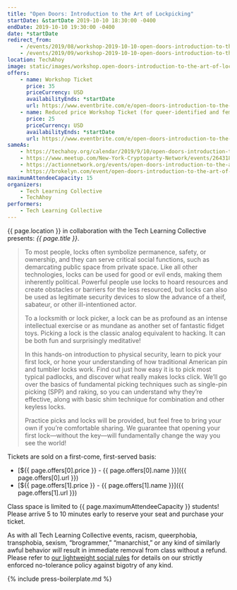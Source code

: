 ```yaml
---
title: "Open Doors: Introduction to the Art of Lockpicking"
startDate: &startDate 2019-10-10 18:30:00 -0400
endDate: 2019-10-10 19:30:00 -0400
date: *startDate
redirect_from:
    - /events/2019/08/workshop-2019-10-10-open-doors-introduction-to-the-art-of-lockpicking
    - /events/2019/09/workshop-2019-10-10-open-doors-introduction-to-the-art-of-lockpicking
location: TechAhoy
image: static/images/workshop.open-doors-introduction-to-the-art-of-lockpicking.rectangle.png
offers:
    - name: Workshop Ticket
      price: 35
      priceCurrency: USD
      availabilityEnds: *startDate
      url: https://www.eventbrite.com/e/open-doors-introduction-to-the-art-of-lockpicking-tickets-70646763371
    - name: Reduced price Workshop Ticket (for queer-identified and femme people)
      price: 25
      priceCurrency: USD
      availabilityEnds: *startDate
      url: https://www.eventbrite.com/e/open-doors-introduction-to-the-art-of-lockpicking-tickets-70646763371
sameAs:
    - https://techahoy.org/calendar/2019/9/10/open-doors-introduction-to-the-art-of-lockpicking
    - https://www.meetup.com/New-York-Cryptoparty-Network/events/264318595/
    - https://actionnetwork.org/events/open-doors-introduction-to-the-art-of-lockpicking
    - https://brokelyn.com/event/open-doors-introduction-to-the-art-of-lockpicking/
maximumAttendeeCapacity: 15
organizers:
    - Tech Learning Collective
    - TechAhoy
performers:
    - Tech Learning Collective
---
```


{{ page.location }} in collaboration with the Tech Learning Collective presents: *{{ page.title }}*.

> To most people, locks often symbolize permanence, safety, or ownership, and they can serve critical social functions, such as demarcating public space from private space. Like all other technologies, locks can be used for good or evil ends, making them inherently political. Powerful people use locks to hoard resources and create obstacles or barriers for the less resourced, but locks can also be used as legitimate security devices to slow the advance of a theif, sabateur, or other ill-intentioned actor.
>
> To a locksmith or lock picker, a lock can be as profound as an intense intellectual exercise or as mundane as another set of fantastic fidget toys. Picking a lock is the classic analog equivalent to hacking. It can be both fun and surprisingly meditative!
>
> In this hands-on introduction to physical security, learn to pick your first lock, or hone your understanding of how traditional American pin and tumbler locks work. Find out just how easy it is to pick most typical padlocks, and discover what really makes locks click. We’ll go over the basics of fundamental picking techniques such as single-pin picking (SPP) and raking, so you can understand why they’re effective, along with basic shim technique for combination and other keyless locks.
>
> Practice picks and locks will be provided, but feel free to bring your own if you’re comfortable sharing. We guarantee that opening your first lock—without the key—will fundamentally change the way you see the world!

Tickets are sold on a first-come, first-served basis:

* [${{ page.offers[0].price }} - {{ page.offers[0].name }}]({{ page.offers[0].url }})
* [${{ page.offers[1].price }} - {{ page.offers[1].name }}]({{ page.offers[1].url }})

Class space is limited to {{ page.maximumAttendeeCapacity }} students! Please arrive 5 to 10 minutes early to reserve your seat and purchase your ticket.

As with all Tech Learning Collective events, racism, queerphobia, transphobia, sexism, “brogrammer,” “manarchist,” or any kind of similarly awful behavior *will* result in immediate removal from class without a refund. Please refer to [our lightweight social rules](https://github.com/AnarchoTechNYC/meta/wiki/Social-rules) for details on our strictly enforced no-tolerance policy against bigotry of any kind.

{% include press-boilerplate.md %}
